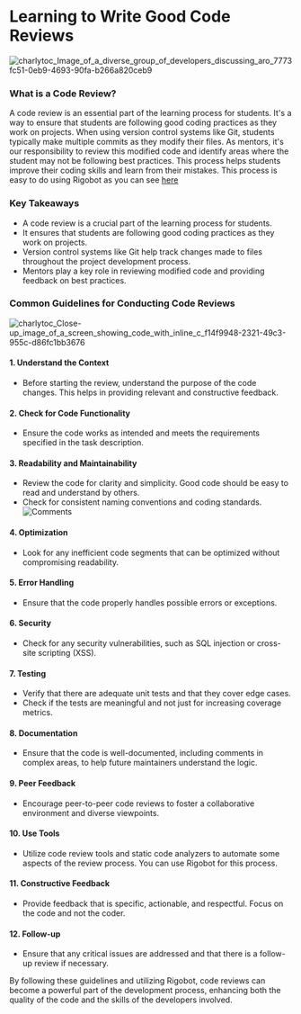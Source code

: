 # Learning to Write Good Code Reviews

![charlytoc_Image_of_a_diverse_group_of_developers_discussing_aro_7773fc51-0eb9-4693-90fa-b266a820ceb9](https://github.com/breatheco-de/content/assets/107764250/0e8083c5-57c5-485d-9761-ab9431477d4c)

### What is a Code Review?

A code review is an essential part of the learning process for students. It's a way to ensure that students are following good coding practices as they work on projects. When using version control systems like Git, students typically make multiple commits as they modify their files.
As mentors, it's our responsibility to review this modified code and identify areas where the student may not be following best practices. This process helps students improve their coding skills and learn from their mistakes.
This process is easy to do using Rigobot as you can see [here](https://github.com/breatheco-de/content/blob/master/how-to-review-code.md)


### Key Takeaways

* A code review is a crucial part of the learning process for students.
* It ensures that students are following good coding practices as they work on projects.
* Version control systems like Git help track changes made to files throughout the project development process.
* Mentors play a key role in reviewing modified code and providing feedback on best practices.

### Common Guidelines for Conducting Code Reviews
![charlytoc_Close-up_image_of_a_screen_showing_code_with_inline_c_f14f9948-2321-49c3-955c-d86fc1bb3676](https://github.com/breatheco-de/content/assets/107764250/0d9351ff-e622-4c4d-9676-8a3ae0356c93)

#### 1. **Understand the Context**
   - Before starting the review, understand the purpose of the code changes. This helps in providing relevant and constructive feedback.

#### 2. **Check for Code Functionality**
   - Ensure the code works as intended and meets the requirements specified in the task description.

#### 3. **Readability and Maintainability**
   - Review the code for clarity and simplicity. Good code should be easy to read and understand by others.
   - Check for consistent naming conventions and coding standards.
![Comments](https://github.com/breatheco-de/content/assets/107764250/daa78317-caec-4e38-9a0e-9a8180e6062b)

#### 4. **Optimization**
   - Look for any inefficient code segments that can be optimized without compromising readability.

#### 5. **Error Handling**
   - Ensure that the code properly handles possible errors or exceptions.

#### 6. **Security**
   - Check for any security vulnerabilities, such as SQL injection or cross-site scripting (XSS).

#### 7. **Testing**
   - Verify that there are adequate unit tests and that they cover edge cases.
   - Check if the tests are meaningful and not just for increasing coverage metrics.

#### 8. **Documentation**
   - Ensure that the code is well-documented, including comments in complex areas, to help future maintainers understand the logic.

#### 9. **Peer Feedback**
   - Encourage peer-to-peer code reviews to foster a collaborative environment and diverse viewpoints.

#### 10. **Use Tools**
   - Utilize code review tools and static code analyzers to automate some aspects of the review process. You can use Rigobot for this process.

#### 11. **Constructive Feedback**
   - Provide feedback that is specific, actionable, and respectful. Focus on the code and not the coder.

#### 12. **Follow-up**
   - Ensure that any critical issues are addressed and that there is a follow-up review if necessary.


By following these guidelines and utilizing Rigobot, code reviews can become a powerful part of the development process, enhancing both the quality of the code and the skills of the developers involved.
